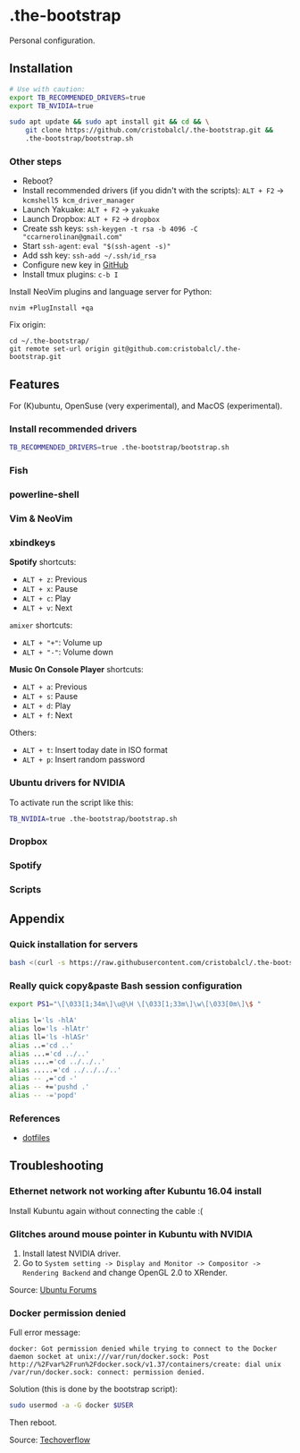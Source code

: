 .the-bootstrap
==============

Personal configuration.

Installation
------------

```bash
# Use with caution:
export TB_RECOMMENDED_DRIVERS=true
export TB_NVIDIA=true

sudo apt update && sudo apt install git && cd && \
    git clone https://github.com/cristobalcl/.the-bootstrap.git &&
    .the-bootstrap/bootstrap.sh
```

### Other steps

- Reboot?
- Install recommended drivers (if you didn't with the scripts): `ALT + F2` -> `kcmshell5 kcm_driver_manager`
- Launch Yakuake: `ALT + F2` -> `yakuake`
- Launch Dropbox: `ALT + F2` -> `dropbox`
- Create ssh keys: `ssh-keygen -t rsa -b 4096 -C "ccarnerolinan@gmail.com"`
- Start `ssh-agent`: `eval "$(ssh-agent -s)"`
- Add ssh key: `ssh-add ~/.ssh/id_rsa`
- Configure new key in [GitHub](https://github.com/settings/ssh/new)
- Install tmux plugins: `c-b I`

Install NeoVim plugins and language server for Python:

```
nvim +PlugInstall +qa
```

Fix origin:

```
cd ~/.the-bootstrap/
git remote set-url origin git@github.com:cristobalcl/.the-bootstrap.git
```

Features
--------

For (K)ubuntu, OpenSuse (very experimental), and MacOS (experimental).

### Install recommended drivers

```bash
TB_RECOMMENDED_DRIVERS=true .the-bootstrap/bootstrap.sh
```

### Fish

### powerline-shell

### Vim & NeoVim

### xbindkeys

**Spotify** shortcuts:

- `ALT + z`: Previous
- `ALT + x`: Pause
- `ALT + c`: Play
- `ALT + v`: Next

`amixer` shortcuts:

- `ALT + "+"`: Volume up
- `ALT + "-"`: Volume down

**Music On Console Player** shortcuts:

- `ALT + a`: Previous
- `ALT + s`: Pause
- `ALT + d`: Play
- `ALT + f`: Next

Others:

- `ALT + t`: Insert today date in ISO format
- `ALT + p`: Insert random password

### Ubuntu drivers for NVIDIA

To activate run the script like this:

```bash
TB_NVIDIA=true .the-bootstrap/bootstrap.sh
```

### Dropbox

### Spotify

### Scripts

Appendix
--------

### Quick installation for servers

```bash
bash <(curl -s https://raw.githubusercontent.com/cristobalcl/.the-bootstrap/master/quick-install-server.sh)
```

### Really quick copy&paste Bash session configuration

```bash
export PS1="\[\033[1;34m\]\u@\H \[\033[1;33m\]\w\[\033[0m\]\$ "

alias l='ls -hlA'
alias lo='ls -hlAtr'
alias ll='ls -hlASr'
alias ..='cd ..'
alias ...='cd ../..'
alias ....='cd ../../..'
alias .....='cd ../../../..'
alias -- ,='cd -'
alias -- +='pushd .'
alias -- -='popd'
```

### References

- [dotfiles](https://dotfiles.github.io/)

Troubleshooting
---------------

### Ethernet network not working after Kubuntu 16.04 install

Install Kubuntu again without connecting the cable :(

### Glitches around mouse pointer in Kubuntu with NVIDIA

1. Install latest NVIDIA driver.
2. Go to `System setting -> Display and Monitor -> Compositor -> Rendering Backend` and change OpenGL 2.0 to XRender.

Source: [Ubuntu Forums](https://ubuntuforums.org/showthread.php?t=2358926&s=a0573c29ff5f56dff90cf77418efa722&p=13679079#post13679079)
### Docker permission denied

Full error message:

```
docker: Got permission denied while trying to connect to the Docker daemon socket at unix:///var/run/docker.sock: Post http://%2Fvar%2Frun%2Fdocker.sock/v1.37/containers/create: dial unix /var/run/docker.sock: connect: permission denied.
```

Solution (this is done by the bootstrap script):

```bash
sudo usermod -a -G docker $USER
```

Then reboot.

Source: [Techoverflow](https://techoverflow.net/2017/03/01/solving-docker-permission-denied-while-trying-to-connect-to-the-docker-daemon-socket/)
